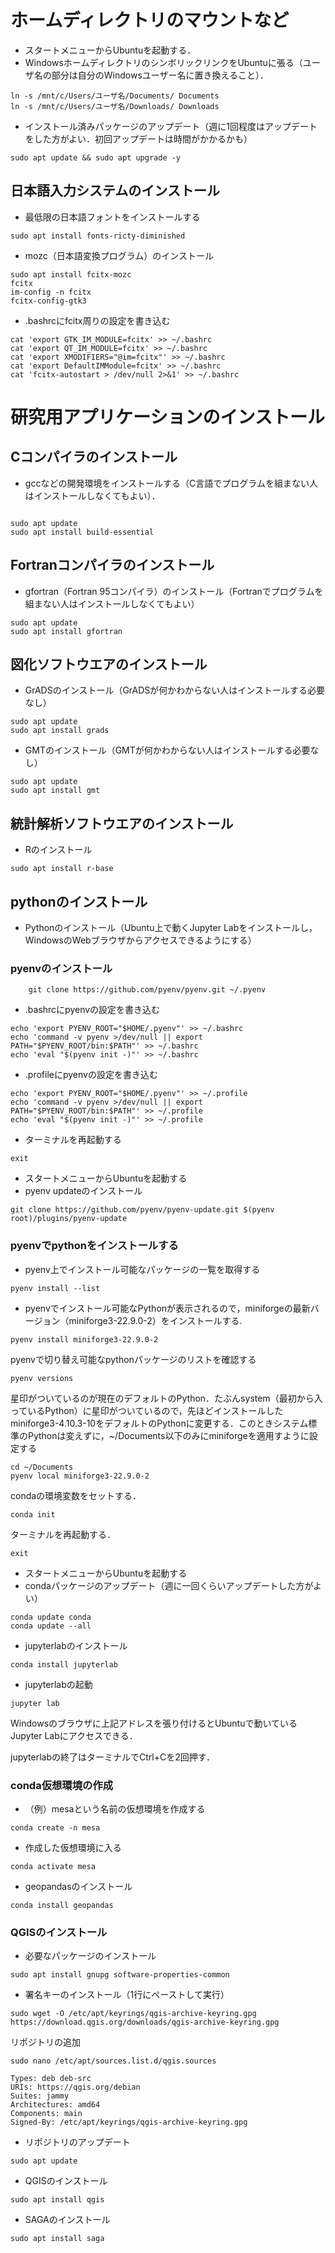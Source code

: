 # ホームディレクトリのマウントなど

- スタートメニューからUbuntuを起動する．
- WindowsホームディレクトリのシンボリックリンクをUbuntuに張る（ユーザ名の部分は自分のWindowsユーザー名に置き換えること）．
```
ln -s /mnt/c/Users/ユーザ名/Documents/ Documents
ln -s /mnt/c/Users/ユーザ名/Downloads/ Downloads
```

- インストール済みパッケージのアップデート（週に1回程度はアップデートをした方がよい．初回アップデートは時間がかかるかも）
```
sudo apt update && sudo apt upgrade -y
```

## 日本語入力システムのインストール
- 最低限の日本語フォントをインストールする
```
sudo apt install fonts-ricty-diminished
```
- mozc（日本語変換プログラム）のインストール
```
sudo apt install fcitx-mozc
fcitx
im-config -n fcitx
fcitx-config-gtk3
```
- .bashrcにfcitx周りの設定を書き込む
```
cat 'export GTK_IM_MODULE=fcitx' >> ~/.bashrc
cat 'export QT_IM_MODULE=fcitx' >> ~/.bashrc
cat 'export XMODIFIERS="@im=fcitx"' >> ~/.bashrc
cat 'export DefaultIMModule=fcitx' >> ~/.bashrc
cat 'fcitx-autostart > /dev/null 2>&1' >> ~/.bashrc
```

# 研究用アプリケーションのインストール

## Cコンパイラのインストール
- gccなどの開発環境をインストールする（C言語でプログラムを組まない人はインストールしなくてもよい）．
```

sudo apt update
sudo apt install build-essential
```

## Fortranコンパイラのインストール
- gfortran（Fortran 95コンパイラ）のインストール（Fortranでプログラムを組まない人はインストールしなくてもよい）

```
sudo apt update
sudo apt install gfortran
```

## 図化ソフトウエアのインストール
- GrADSのインストール（GrADSが何かわからない人はインストールする必要なし）

```
sudo apt update
sudo apt install grads
```

- GMTのインストール（GMTが何かわからない人はインストールする必要なし）
```
sudo apt update
sudo apt install gmt
```

## 統計解析ソフトウエアのインストール
- Rのインストール

```
sudo apt install r-base
```

## pythonのインストール

- Pythonのインストール（Ubuntu上で動くJupyter Labをインストールし，WindowsのWebブラウザからアクセスできるようにする）

### pyenvのインストール
```
	git clone https://github.com/pyenv/pyenv.git ~/.pyenv
```
- .bashrcにpyenvの設定を書き込む
```
echo 'export PYENV_ROOT="$HOME/.pyenv"' >> ~/.bashrc
echo 'command -v pyenv >/dev/null || export PATH="$PYENV_ROOT/bin:$PATH"' >> ~/.bashrc
echo 'eval "$(pyenv init -)"' >> ~/.bashrc
```


- .profileにpyenvの設定を書き込む
```
echo 'export PYENV_ROOT="$HOME/.pyenv"' >> ~/.profile
echo 'command -v pyenv >/dev/null || export PATH="$PYENV_ROOT/bin:$PATH"' >> ~/.profile
echo 'eval "$(pyenv init -)"' >> ~/.profile
```

- ターミナルを再起動する
```
exit
```
- スタートメニューからUbuntuを起動する
- pyenv updateのインストール
```
git clone https://github.com/pyenv/pyenv-update.git $(pyenv root)/plugins/pyenv-update
```
### pyenvでpythonをインストールする
- pyenv上でインストール可能なパッケージの一覧を取得する

```
pyenv install --list
```

- pyenvでインストール可能なPythonが表示されるので，miniforgeの最新バージョン（miniforge3-22.9.0-2）をインストールする.

```
pyenv install miniforge3-22.9.0-2
```

pyenvで切り替え可能なpythonパッケージのリストを確認する
```
pyenv versions
```

星印がついているのが現在のデフォルトのPython．たぶんsystem（最初から入っているPython）に星印がついているので，先ほどインストールしたminiforge3-4.10.3-10をデフォルトのPythonに変更する．このときシステム標準のPythonは変えずに，~/Documents以下のみにminiforgeを適用すように設定する

```
cd ~/Documents
pyenv local miniforge3-22.9.0-2
```

condaの環境変数をセットする．
```
conda init
```

ターミナルを再起動する．
```
exit
```

- スタートメニューからUbuntuを起動する
- condaパッケージのアップデート（週に一回くらいアップデートした方がよい）

```
conda update conda
conda update --all
```

- jupyterlabのインストール
```
conda install jupyterlab
```

- jupyterlabの起動
```
jupyter lab
```

Windowsのブラウザに上記アドレスを張り付けるとUbuntuで動いているJupyter Labにアクセスできる．

jupyterlabの終了はターミナルでCtrl+Cを2回押す．

### conda仮想環境の作成

- （例）mesaという名前の仮想環境を作成する
```
conda create -n mesa
```

- 作成した仮想環境に入る
```
conda activate mesa
```

- geopandasのインストール
```
conda install geopandas
```

### QGISのインストール
- 必要なパッケージのインストール

```
sudo apt install gnupg software-properties-common
```

- 署名キーのインストール（1行にペーストして実行）

```
sudo wget -O /etc/apt/keyrings/qgis-archive-keyring.gpg https://download.qgis.org/downloads/qgis-archive-keyring.gpg
```

リポジトリの追加
```
sudo nano /etc/apt/sources.list.d/qgis.sources
```
```
Types: deb deb-src
URIs: https://qgis.org/debian
Suites: jammy
Architectures: amd64
Components: main
Signed-By: /etc/apt/keyrings/qgis-archive-keyring.gpg
```

- リポジトリのアップデート
```
sudo apt update
```

- QGISのインストール

```
sudo apt install qgis
```

- SAGAのインストール
```
sudo apt install saga
```
